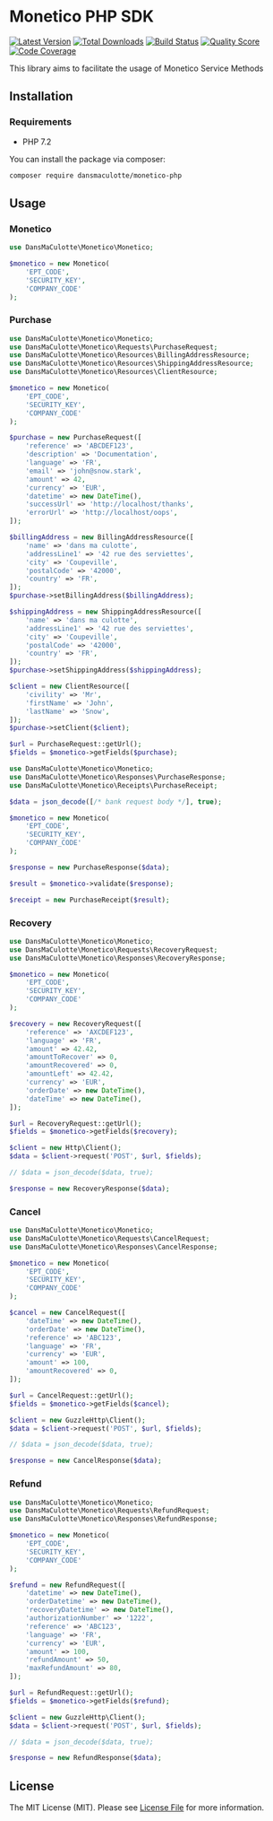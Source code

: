 # Monetico PHP SDK

[![Latest Version](https://img.shields.io/packagist/v/DansMaCulotte/monetico-php.svg?style=flat-square)](https://packagist.org/packages/dansmaculotte/monetico-php)
[![Total Downloads](https://img.shields.io/packagist/dt/DansMaCulotte/monetico-php.svg?style=flat-square)](https://packagist.org/packages/dansmaculotte/monetico-php)
[![Build Status](https://img.shields.io/github/workflow/status/dansmaculotte/monetico-php/run-tests?label=tests&style=flat-square)](https://github.com/dansmaculotte/monetico-php/actions?query=workflow%3Arun-tests)
[![Quality Score](https://img.shields.io/scrutinizer/g/DansMaCulotte/monetico-php.svg?style=flat-square)](https://scrutinizer-ci.com/g/dansmaculotte/monetico-php)
[![Code Coverage](https://img.shields.io/coveralls/github/DansMaCulotte/monetico-php.svg?style=flat-square)](https://coveralls.io/github/dansmaculotte/monetico-php)

This library aims to facilitate the usage of Monetico Service Methods

## Installation

### Requirements

- PHP 7.2

You can install the package via composer:

```bash
composer require dansmaculotte/monetico-php
```

## Usage

### Monetico

```php
use DansMaCulotte\Monetico\Monetico;

$monetico = new Monetico(
    'EPT_CODE',
    'SECURITY_KEY',
    'COMPANY_CODE'
);
```

### Purchase

```php
use DansMaCulotte\Monetico\Monetico;
use DansMaCulotte\Monetico\Requests\PurchaseRequest;
use DansMaCulotte\Monetico\Resources\BillingAddressResource;
use DansMaCulotte\Monetico\Resources\ShippingAddressResource;
use DansMaCulotte\Monetico\Resources\ClientResource;

$monetico = new Monetico(
    'EPT_CODE',
    'SECURITY_KEY',
    'COMPANY_CODE'
);

$purchase = new PurchaseRequest([
    'reference' => 'ABCDEF123',
    'description' => 'Documentation',
    'language' => 'FR',
    'email' => 'john@snow.stark',
    'amount' => 42,
    'currency' => 'EUR',
    'datetime' => new DateTime(),
    'successUrl' => 'http://localhost/thanks',
    'errorUrl' => 'http://localhost/oops',
]);

$billingAddress = new BillingAddressResource([
    'name' => 'dans ma culotte',
    'addressLine1' => '42 rue des serviettes',
    'city' => 'Coupeville',
    'postalCode' => '42000',
    'country' => 'FR',
]);
$purchase->setBillingAddress($billingAddress);

$shippingAddress = new ShippingAddressResource([
    'name' => 'dans ma culotte',
    'addressLine1' => '42 rue des serviettes',
    'city' => 'Coupeville',
    'postalCode' => '42000',
    'country' => 'FR',
]);
$purchase->setShippingAddress($shippingAddress);

$client = new ClientResource([
    'civility' => 'Mr',
    'firstName' => 'John',
    'lastName' => 'Snow',
]);
$purchase->setClient($client);

$url = PurchaseRequest::getUrl();
$fields = $monetico->getFields($purchase);
```

```php
use DansMaCulotte\Monetico\Monetico;
use DansMaCulotte\Monetico\Responses\PurchaseResponse;
use DansMaCulotte\Monetico\Receipts\PurchaseReceipt;

$data = json_decode([/* bank request body */], true);

$monetico = new Monetico(
    'EPT_CODE',
    'SECURITY_KEY',
    'COMPANY_CODE'
);

$response = new PurchaseResponse($data);

$result = $monetico->validate($response);

$receipt = new PurchaseReceipt($result);
```

### Recovery

```php
use DansMaCulotte\Monetico\Monetico;
use DansMaCulotte\Monetico\Requests\RecoveryRequest;
use DansMaCulotte\Monetico\Responses\RecoveryResponse;

$monetico = new Monetico(
    'EPT_CODE',
    'SECURITY_KEY',
    'COMPANY_CODE'
);

$recovery = new RecoveryRequest([
    'reference' => 'AXCDEF123',
    'language' => 'FR',
    'amount' => 42.42,
    'amountToRecover' => 0,
    'amountRecovered' => 0,
    'amountLeft' => 42.42,
    'currency' => 'EUR',
    'orderDate' => new DateTime(),
    'dateTime' => new DateTime(),
]);

$url = RecoveryRequest::getUrl();
$fields = $monetico->getFields($recovery);

$client = new Http\Client();
$data = $client->request('POST', $url, $fields);

// $data = json_decode($data, true);

$response = new RecoveryResponse($data);
```

### Cancel

```php
use DansMaCulotte\Monetico\Monetico;
use DansMaCulotte\Monetico\Requests\CancelRequest;
use DansMaCulotte\Monetico\Responses\CancelResponse;

$monetico = new Monetico(
    'EPT_CODE',
    'SECURITY_KEY',
    'COMPANY_CODE'
);

$cancel = new CancelRequest([
    'dateTime' => new DateTime(),
    'orderDate' => new DateTime(),
    'reference' => 'ABC123',
    'language' => 'FR',
    'currency' => 'EUR',
    'amount' => 100,
    'amountRecovered' => 0,
]);

$url = CancelRequest::getUrl();
$fields = $monetico->getFields($cancel);

$client = new GuzzleHttp\Client();
$data = $client->request('POST', $url, $fields);

// $data = json_decode($data, true);

$response = new CancelResponse($data);
```

### Refund

```php
use DansMaCulotte\Monetico\Monetico;
use DansMaCulotte\Monetico\Requests\RefundRequest;
use DansMaCulotte\Monetico\Responses\RefundResponse;

$monetico = new Monetico(
    'EPT_CODE',
    'SECURITY_KEY',
    'COMPANY_CODE'
);

$refund = new RefundRequest([
    'datetime' => new DateTime(),
    'orderDatetime' => new DateTime(),
    'recoveryDatetime' => new DateTime(),
    'authorizationNumber' => '1222',
    'reference' => 'ABC123',
    'language' => 'FR',
    'currency' => 'EUR',
    'amount' => 100,
    'refundAmount' => 50,
    'maxRefundAmount' => 80,
]);

$url = RefundRequest::getUrl();
$fields = $monetico->getFields($refund);

$client = new GuzzleHttp\Client();
$data = $client->request('POST', $url, $fields);

// $data = json_decode($data, true);

$response = new RefundResponse($data);
```
## License

The MIT License (MIT). Please see [License File](LICENSE.md) for more information.
